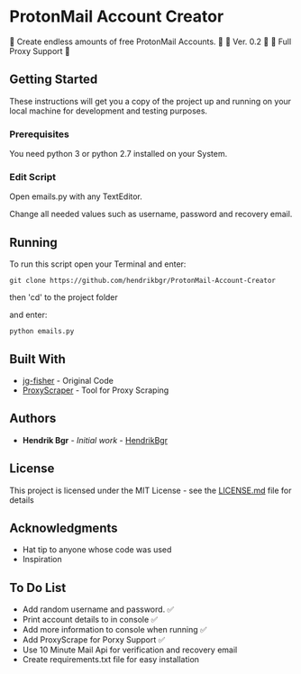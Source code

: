 # ProtonMail Account Creator

🚀 Create endless amounts of free ProtonMail Accounts. 🚀
📌 Ver. 0.2 📌
🤖 Full Proxy Support 🤖

## Getting Started

These instructions will get you a copy of the project up and running on your local machine for development and testing purposes.

### Prerequisites

You need python 3 or python 2.7 installed on your System.

### Edit Script

Open emails.py with any TextEditor.

Change all needed values such as username, password and recovery email.

## Running

To run this script open your Terminal and enter:

```
git clone https://github.com/hendrikbgr/ProtonMail-Account-Creator
```

then 'cd' to the project folder

and enter:

```
python emails.py
```

## Built With

* [jg-fisher](https://github.com/jg-fisher/protonMailGenerator) - Original Code
* [ProxyScraper](https://github.com/JaredLGillespie/proxyscrape) - Tool for Proxy Scraping

## Authors

* **Hendrik Bgr** - *Initial work* - [HendrikBgr](https://github.com/hendrikbgr)


## License

This project is licensed under the MIT License - see the [LICENSE.md](LICENSE.md) file for details

## Acknowledgments

* Hat tip to anyone whose code was used
* Inspiration

## To Do List

* Add random username and password. ✅
* Print account details to in console ✅
* Add more information to console when running ✅
* Add ProxyScrape for Porxy Support ✅
* Use 10 Minute Mail Api for verification and recovery email
* Create requirements.txt file for easy installation


